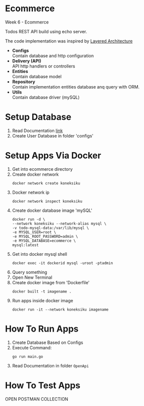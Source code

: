 # Ecommerce
Week 6 - Ecommerce

Todos REST API build using echo server.

The code implementation was inspired by [Layered Architecture](https://www.oreilly.com/library/view/software-architecture-patterns/9781491971437/ch01.html)

- **Configs**<br/>Contain database and http configuration
- **Delivery (API)**<br/>API http handlers or controllers
- **Entities**<br/>Contain database model
- **Repository**<br/>Contain implementation entities database anq query with ORM.
- **Utils**<br/>Contain database driver (mySQL)

# Setup Database
1. Read Documentation [link](https://www.digitalocean.com/community/tutorials/how-to-create-a-new-user-and-grant-permissions-in-mysql)
2. Create User Database in folder 'configs'

# Setup Apps Via Docker
1. Get into ecommerce directory
2. Create docker network
    ```
    docker network create koneksiku
    ```
3. Docker network ip
    ```
    docker network inspect koneksiku
    ```
4. Create docker database image 'mySQL'
    ```
    docker run -d \
    --network koneksiku --network-alias mysql \
    -v todo-mysql-data:/var/lib/mysql \
    -e MYSQL_USER=root \
    -e MYSQL_ROOT_PASSWORD=admin \
    -e MYSQL_DATABASE=ecommerce \
    mysql:latest
    ```
5. Get into docker mysql shell
    ```
    docker exec -it dockerid mysql -uroot -ptadmin
    ```
6. Query something
7. Open New Terminal
8. Create docker image from 'Dockerfile'
    ```
    docker built -t imagename .
    ```
9. Run apps inside docker image
    ```
    docker run -it --network koneksiku imagename
    ```
    

# How To Run Apps
1. Create Database Based on Configs
2. Execute Command:
    ```console
    go run main.go
    ```
3. Read Documentation in folder `OpenApi`


# How To Test Apps
OPEN POSTMAN COLLECTION 
